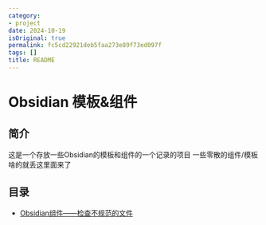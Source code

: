 ```yaml
---
category:
- project
date: 2024-10-19
isOriginal: true
permalink: fc5cd22921deb5faa273e89f73ed097f
tags: []
title: README
---
```

# Obsidian 模板&组件

## 简介
这是一个存放一些Obsidian的模板和组件的一个记录的项目
一些零散的组件/模板啥的就丢这里面来了

## 目录
- [Obsidian组件——检查不规范的文件](./Obsidian组件——检查不规范的文件.md)